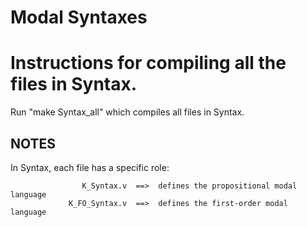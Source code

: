 # Modal Syntaxes

Instructions for compiling all the files in Syntax.
=========================================================================================

Run "make Syntax_all" which compiles all files in Syntax.


NOTES
-----

In Syntax, each file has a specific role:

                    K_Syntax.v  ==>  defines the propositional modal language
                 K_FO_Syntax.v  ==>  defines the first-order modal language
